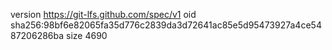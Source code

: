 version https://git-lfs.github.com/spec/v1
oid sha256:98bf6e82065fa35d776c2839da3d72641ac85e5d95473927a4ce5487206286ba
size 4690
